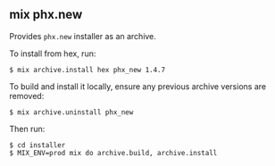 ## mix phx.new

Provides `phx.new` installer as an archive.

To install from hex, run:

    $ mix archive.install hex phx_new 1.4.7

To build and install it locally,
ensure any previous archive versions are removed:

    $ mix archive.uninstall phx_new

Then run:

    $ cd installer
    $ MIX_ENV=prod mix do archive.build, archive.install
